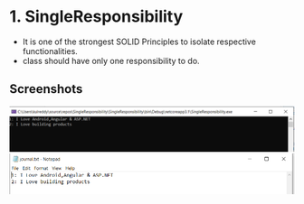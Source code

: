 # 1. SingleResponsibility
- It is one of the strongest SOLID Principles to isolate respective functionalities.
- class should have only one responsibility to do.

## Screenshots
![img1](https://github.com/kuluruvineeth/DesignPatterns/blob/1.SingleResponsibility/SingleResponsibility/screenshots/img1.PNG)
![img2](https://github.com/kuluruvineeth/DesignPatterns/blob/1.SingleResponsibility/SingleResponsibility/screenshots/img2.PNG)

